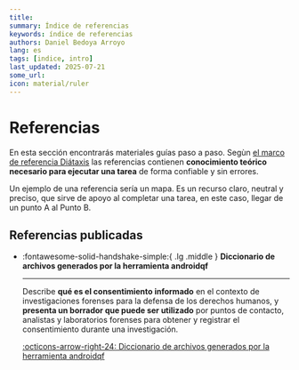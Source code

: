 ```yaml
---
title: 
summary: Índice de referencias 
keywords: índice de referencias
authors: Daniel Bedoya Arroyo
lang: es
tags: [indice, intro]
last_updated: 2025-07-21
some_url:
icon: material/ruler
---
```



# Referencias

En esta sección encontrarás materiales guías paso a paso. Segùn [el marco de referencia Diátaxis](https://diataxis.fr)  las referencias contienen **conocimiento teórico necesario para ejecutar una tarea** de forma confiable y sin errores. 

Un ejemplo de una referencia sería un mapa. Es un recurso claro, neutral y preciso, que sirve de apoyo al completar una tarea, en este caso, llegar de un punto A al Punto B.

## Referencias publicadas

<div class="grid cards" markdown>

-   :fontawesome-solid-handshake-simple:{ .lg .middle }      __Diccionario de archivos generados por la herramienta androidqf__

    ---

    Describe **qué es el consentimiento informado** en el contexto de investigaciones forenses para la defensa de los derechos humanos, y **presenta un borrador que puede ser utilizado** por puntos de contacto, analistas y laboratorios forenses para obtener y registrar el consentimiento durante una investigación.

    [:octicons-arrow-right-24: Diccionario de archivos generados por la herramienta androidqf](01-reference-diccionario-androidqf/01-reference-diccionario-androidqf.html)



</div>
